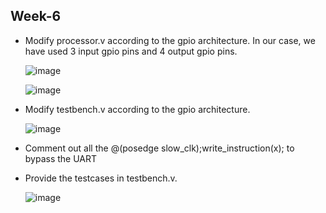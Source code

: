 ## Week-6

  - Modify processor.v according to the gpio architecture. In our case, we have used 3 input gpio pins and 4 output gpio pins.

    ![image](https://github.com/VamsiKaparthi/riscv-hdp/assets/89274263/8e6cd5e0-19e5-4462-a5c9-3c33dbc73331)

    ![image](https://github.com/VamsiKaparthi/riscv-hdp/assets/89274263/bbb90e53-565a-495a-8431-80802b7f3e0a)

  - Modify testbench.v according to the gpio architecture.

    ![image](https://github.com/VamsiKaparthi/riscv-hdp/assets/89274263/a672c72c-0d82-4994-a4f5-87a133b9e2fb)

  - Comment out all the @(posedge slow_clk);write_instruction(x); to bypass the UART
    
  - Provide the testcases in testbench.v.

    ![image](https://github.com/VamsiKaparthi/riscv-hdp/assets/89274263/730dbbaf-8502-4d83-bce6-01bab1b055eb)


